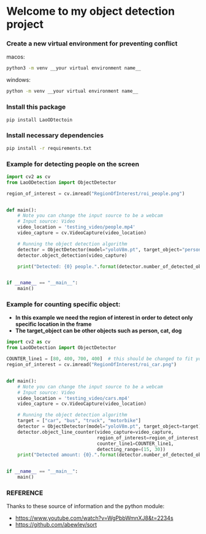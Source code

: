 # Welcome to my object detection project


### Create a new virtual environment for preventing conflict
macos:
```bash
python3 -m venv __your virtual environment name__
```
windows:
```bash
python -m venv __your virtual environment name__
```

### Install this package
```bash
pip install LaoODtectoin
```

### Install necessary dependencies
```bash
pip install -r requirements.txt

```

### Example for detecting people on the screen

```python
import cv2 as cv
from LaoODetection import ObjectDetector

region_of_interest = cv.imread("RegionOfInterest/roi_people.png")


def main():
    # Note you can change the input source to be a webcam
    # Input source: Video 
    video_location = 'testing_video/people.mp4'
    video_capture = cv.VideoCapture(video_location)

    # Running the object detection algorithm
    detector = ObjectDetector(model="yoloV8m.pt", target_object="person")
    detector.object_detection(video_capture)

    print("Detected: {0} people.".format(detector.number_of_detected_objects))


if __name__ == "__main__":
    main()
```

### Example for counting specific object:
* **In this example we need the region of interest in order to detect only specific location in the frame**
* **The target_object can be other objects such as person, cat, dog**

```python
import cv2 as cv
from LaoODetection import ObjectDetector

COUNTER_line1 = [80, 400, 700, 400]  # this should be changed to fit your need
region_of_interest = cv.imread("RegionOfInterest/roi_car.png")


def main():
    # Note you can change the input source to be a webcam
    # Input source: Video
    video_location = 'testing_video/cars.mp4'
    video_capture = cv.VideoCapture(video_location)

    # Running the object detection algorithm
    target = ["car", "bus", "truck", "motorbike"]
    detector = ObjectDetector(model="yoloV8m.pt", target_object=target)
    detector.object_line_counter(video_capture=video_capture,
                                 region_of_interest=region_of_interest,
                                 counter_line1=COUNTER_line1,
                                 detecting_range=(15, 30))
    print("Detected amount: {0}.".format(detector.number_of_detected_objects))


if __name__ == "__main__":
    main()

```

### REFERENCE
Thanks to these source of information and the python module:

* https://www.youtube.com/watch?v=WgPbbWmnXJ8&t=2234s  
* https://github.com/abewley/sort 